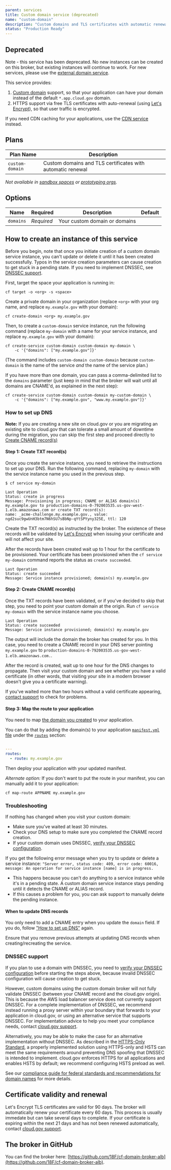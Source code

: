 ```yaml
---
parent: services
title: Custom domain service (deprecated)
name: "custom-domain"
description: "Custom domains and TLS certificates with automatic renewal"
status: "Production Ready"
---
```


## Deprecated

Note - this service has been deprecated. No new instances can be created on this broker, but existing instances will continue to work.
For new services, please use the [external domain service](/docs/services/external-domain-service).

This service provides:

1. [Custom domain](/docs/management/custom-domains) support, so that your application can have your domain instead of the default `*.app.cloud.gov` domain.
1. HTTPS support via free TLS certificates with auto-renewal (using [Let's Encrypt](https://letsencrypt.org/)), so that user traffic is encrypted.

If you need CDN caching for your applications, use the [CDN service](/docs/services/cdn-route) instead.

## Plans

| Plan Name       | Description                                                |
| --------------- | ---------------------------------------------------------- |
| `custom-domain` | Custom domains and TLS certificates with automatic renewal |

_Not available in [sandbox spaces](/docs/pricing/free-limited-sandbox#sandbox-limitations) or [prototyping orgs](/_pages/pricing#limitations)._

## Options

| Name      | Required   | Description                   | Default |
| --------- | ---------- | ----------------------------- | ------- |
| `domains` | _Required_ | Your custom domain or domains |

## How to create an instance of this service

Before you begin, note that once you initiate creation of a custom domain service instance, you can't update or delete it until it has been created successfully. Typos in the service creation parameters can cause creation to get stuck in a pending state. If you need to implement DNSSEC, see [DNSSEC support](#dnssec-support).

First, target the space your application is running in:

```shell
cf target -o <org> -s <space>
```

Create a private domain in your organization (replace `<org>` with your org name, and replace `my.example.gov` with your domain):

```shell
cf create-domain <org> my.example.gov
```

Then, to create a `custom-domain` service instance, run the following command (replace `my-domain` with a name for your service instance, and replace `my.example.gov` with your domain):

```shell
cf create-service custom-domain custom-domain my-domain \
    -c '{"domains": ["my.example.gov"]}'
```

(The command includes `custom-domain custom-domain` because `custom-domain` is the name of the service _and_ the name of the service plan.)

If you have more than one domain, you can pass a comma-delimited list to the `domains` parameter (just keep in mind that the broker will wait until all domains are CNAME'd, as explained in the next step):

```shell
cf create-service custom-domain custom-domain my-custom-domain \
    -c '{"domains": ["my.example.gov", "www.my.example.gov"]}'
```

### How to set up DNS

**Note:** If you are creating a new site on cloud.gov or you are migrating an existing site to cloud.gov that can tolerate a small amount of downtime during the migration, you can skip the first step and proceed directly to [Create CNAME record(s)](#step-2-create-cname-record-s)

#### Step 1: Create TXT record(s)

Once you create the service instance, you need to retrieve the instructions to set up your DNS. Run the following command, replacing `my-domain` with the service instance name you used in the previous step.

```shell
$ cf service my-domain

Last Operation
Status: create in progress
Message: Provisioning in progress; CNAME or ALIAS domain(s) my.example.gov to production-domains-0-792003535.us-gov-west-1.elb.amazonaws.com or create TXT record(s):
name: _acme-challenge.my.example.gov., value: ngd2suc9gwUnH3btm7N6hSU7sBbNp-qYtSPYyny325E, ttl: 120
```

Create the TXT record(s) as instructed by the broker. The existence of these records will be validated by [Let's Encrypt](https://letsencrypt.org/) when issuing your certificate and will not affect your site.

After the records have been created wait up to 1 hour for the certificate to be provisioned. Your certificate has been provisioned when the `cf service my-domain` command reports the status as `create succeeded`.

```shell
Last Operation
Status: create succeeded
Message: Service instance provisioned; domain(s) my.example.gov
```

#### Step 2: Create CNAME record(s) <a name="step-2-create-cname-record-s"></a>

Once the TXT records have been validated, or if you've decided to skip that step, you need to point your custom domain at the origin. Run `cf service my-domain` with the service instance name you choose.

```shell
Last Operation
Status: create succeeded
Message: Service instance provisioned; domain(s) my.example.gov
```

The output will include the domain the broker has created for you. In this case, you need to create a CNAME record in your DNS server pointing `my.example.gov` to `production-domains-0-792003535.us-gov-west-1.elb.amazonaws.com.`.

After the record is created, wait up to one hour for the DNS changes to propagate. Then visit your custom domain and see whether you have a valid certificate (in other words, that visiting your site in a modern browser doesn't give you a certificate warning).

If you've waited more than two hours without a valid certificate appearing, [contact support](/docs/help) to check for problems.

#### Step 3: Map the route to your application

You need to map [the domain you created](#how-to-create-an-instance-of-this-service) to your application.

You can do that by adding the domain(s) to your application [`manifest.yml` file](https://docs.cloudfoundry.org/devguide/deploy-apps/manifest.html) under the [`routes`](https://docs.cloudfoundry.org/devguide/deploy-apps/manifest.html#routes) section:

```yaml

---
routes:
  - route: my.example.gov
```

Then deploy your application with your updated manifest.

_Alternate option:_ If you don't want to put the route in your manifest, you can manually add it to your application:

```shell
cf map-route APPNAME my.example.gov
```

### Troubleshooting

If nothing has changed when you visit your custom domain:

- Make sure you've waited at least 30 minutes.
- Check your DNS setup to make sure you completed the CNAME record creation.
- If your custom domain uses DNSSEC, [verify your DNSSEC configuration](https://www.icann.org/resources/pages/tools-2012-02-25-en).

If you get the following error message when you try to update or delete a service instance: `"Server error, status code: 409, error code: 60016, message: An operation for service instance [name] is in progress.`

- This happens because you can't do anything to a service instance while it's in a pending state. A custom domain service instance stays pending until it detects the CNAME or ALIAS record.
- If this causes a problem for you, you can ask support to manually delete the pending instance.

#### When to update DNS records

You only need to add a CNAME entry when you update the `domain` field. If you do, follow ["How to set up DNS"](#how-to-set-up-dns) again.

Ensure that you remove previous attempts at updating DNS records when creating/recreating the service.

### DNSSEC support

If you plan to use a domain with DNSSEC, you need to [verify your DNSSEC configuration](https://www.icann.org/resources/pages/tools-2012-02-25-en) before starting the steps above, because invalid DNSSEC configuration will cause creation to get stuck.

However, custom domains using the custom domain broker will not fully validate DNSSEC (between your CNAME record and the cloud.gov origin). This is because the AWS load balancer service does not currently support DNSSEC. For a complete implementation of DNSSEC, we recommend instead running a proxy server within your boundary that forwards to your application in cloud.gov, or using an alternative service that supports DNSSEC. For implementation advice to help you meet your compliance needs, contact [cloud.gov support](/docs/help/).

Alternatively, you may be able to make the case for an alternative implementation without DNSSEC. As described in the [HTTPS-Only Standard](https://https.cio.gov/faq/#how-does-https-protect-against-dns-spoofing), a properly implemented solution using HTTPS-only and HSTS can meet the same requirements around preventing DNS spoofing that DNSSEC is intended to implement. cloud.gov enforces HTTPS for all applications and enables HSTS by default; we recommend configuring HSTS preload as well.

See our [compliance guide for federal standards and recommendations for domain names](/docs/compliance/domain-standards) for more details.

## Certificate validity and renewal

Let's Encrypt TLS certificates are valid for 90 days. The broker will automatically renew your certificate every 60 days. This process is usually immedate but can take several days to complete. If your certificate is expiring within the next 21 days and has not been renewed automatically, contact [cloud.gov support](/docs/help/).

## The broker in GitHub

You can find the broker here: [https://github.com/18F/cf-domain-broker-alb](https://github.com/18F/cf-domain-broker-alb).
